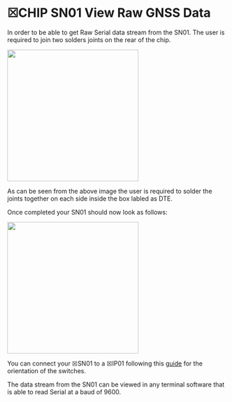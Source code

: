 # ☒CHIP SN01 View Raw GNSS Data

In order to be able to get Raw Serial data stream from the SN01. The user is required to join two solders joints on the rear of the chip.

<img src="https://github.com/xinabox/xSN01/blob/master/extras/SN01%20NO.jpg" width="300" align="center">

As can be seen from the above image the user is required to solder the joints together on each side inside the box labled as DTE.

Once completed your SN01 should now look as follows:

<img src="https://github.com/xinabox/xSN01/blob/master/extras/SN01%20NC.JPG" width="300" align="center">

You can connect your ☒SN01 to a ☒IP01 following this [guide](https://github.com/xinabox/xIP01/blob/master/notes/SN01.md) for the orientation of the switches.

The data stream from the SN01 can be viewed in any terminal software that is able to read Serial at a baud of 9600.

